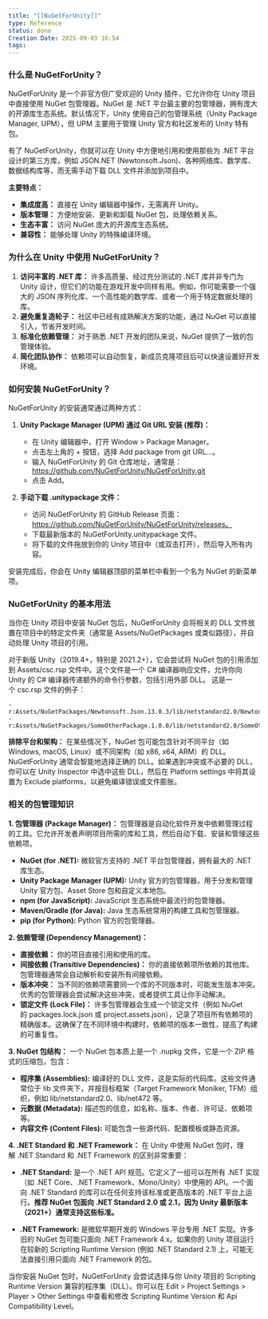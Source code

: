 ```yaml
---
title: "[[NuGetForUnity]]"
type: Reference
status: done
Creation Date: 2025-09-03 16:54
tags:
---
```

### 什么是 NuGetForUnity？
NuGetForUnity 是一个非官方但广受欢迎的 Unity 插件，它允许你在 Unity 项目中直接使用 NuGet 包管理器。NuGet 是 .NET 平台最主要的包管理器，拥有庞大的开源库生态系统。默认情况下，Unity 使用自己的包管理系统（Unity Package Manager, UPM），但 UPM 主要用于管理 Unity 官方和社区发布的 Unity 特有包。

有了 NuGetForUnity，你就可以在 Unity 中方便地引用和使用那些为 .NET 平台设计的第三方库，例如 JSON.NET (Newtonsoft.Json)、各种网络库、数学库、数据结构库等，而无需手动下载 DLL 文件并添加到项目中。

**主要特点：**
- **集成度高：** 直接在 Unity 编辑器中操作，无需离开 Unity。
- **版本管理：** 方便地安装、更新和卸载 NuGet 包，处理依赖关系。
- **生态丰富：** 访问 NuGet 庞大的开源库生态系统。
- **兼容性：** 能够处理 Unity 的特殊编译环境。
    
### 为什么在 Unity 中使用 NuGetForUnity？
1. **访问丰富的 .NET 库：** 许多高质量、经过充分测试的 .NET 库并非专门为 Unity 设计，但它们的功能在游戏开发中同样有用。例如，你可能需要一个强大的 JSON 序列化库、一个高性能的数学库、或者一个用于特定数据处理的库。
2. **避免重复造轮子：** 社区中已经有成熟解决方案的功能，通过 NuGet 可以直接引入，节省开发时间。
3. **标准化依赖管理：** 对于熟悉 .NET 开发的团队来说，NuGet 提供了一致的包管理体验。
4. **简化团队协作：** 依赖项可以自动恢复，新成员克隆项目后可以快速设置好开发环境。
    
### 如何安装 NuGetForUnity？
NuGetForUnity 的安装通常通过两种方式：
1. **Unity Package Manager (UPM) 通过 Git URL 安装 (推荐)：**
    - 在 Unity 编辑器中，打开 Window > Package Manager。
    - 点击左上角的 + 按钮，选择 Add package from git URL...。
    - 输入 NuGetForUnity 的 Git 仓库地址，通常是：https://github.com/NuGetForUnity/NuGetForUnity.git
    - 点击 Add。

2. **手动下载 .unitypackage 文件：**
    - 访问 NuGetForUnity 的 GitHub Release 页面：https://github.com/NuGetForUnity/NuGetForUnity/releases。
    - 下载最新版本的 NuGetForUnity.unitypackage 文件。
    - 将下载的文件拖放到你的 Unity 项目中（或双击打开），然后导入所有内容。

安装完成后，你会在 Unity 编辑器顶部的菜单栏中看到一个名为 NuGet 的新菜单项。

### NuGetForUnity 的基本用法
当你在 Unity 项目中安装 NuGet 包后，NuGetForUnity 会将相关的 DLL 文件放置在项目中的特定文件夹（通常是 Assets/NuGetPackages 或类似路径），并自动处理 Unity 项目的引用。

对于新版 Unity（2019.4+，特别是 2021.2+），它会尝试将 NuGet 包的引用添加到 Assets/csc.rsp 文件中。这个文件是一个 C# 编译器响应文件，允许你向 Unity 的 C# 编译器传递额外的命令行参数，包括引用外部 DLL。
这是一个 csc.rsp 文件的例子：

```Code
-r:Assets/NuGetPackages/Newtonsoft.Json.13.0.3/lib/netstandard2.0/Newtonsoft.Json.dll
-r:Assets/NuGetPackages/SomeOtherPackage.1.0.0/lib/netstandard2.0/SomeOtherPackage.dll
```

**排除平台和架构：**
在某些情况下，NuGet 包可能包含针对不同平台（如 Windows, macOS, Linux）或不同架构（如 x86, x64, ARM）的 DLL。NuGetForUnity 通常会智能地选择正确的 DLL。如果遇到冲突或不必要的 DLL，你可以在 Unity Inspector 中选中这些 DLL，然后在 Platform settings 中将其设置为 Exclude platforms，以避免编译错误或文件膨胀。

### 相关的包管理知识
**1. 包管理器 (Package Manager)：**
包管理器是自动化软件开发中依赖管理过程的工具。它允许开发者声明项目所需的库和工具，然后自动下载、安装和管理这些依赖项。
- **NuGet (for .NET):** 微软官方支持的 .NET 平台包管理器，拥有最大的 .NET 库生态。
- **Unity Package Manager (UPM):** Unity 官方的包管理器，用于分发和管理 Unity 官方包、Asset Store 包和自定义本地包。
- **npm (for JavaScript):** JavaScript 生态系统中最流行的包管理器。
- **Maven/Gradle (for Java):** Java 生态系统常用的构建工具和包管理器。
- **pip (for Python):** Python 官方的包管理器。

**2. 依赖管理 (Dependency Management)：**
- **直接依赖：** 你的项目直接引用和使用的库。
- **间接依赖 (Transitive Dependencies)：** 你的直接依赖项所依赖的其他库。包管理器通常会自动解析和安装所有间接依赖。
- **版本冲突：** 当不同的依赖项需要同一个库的不同版本时，可能发生版本冲突。优秀的包管理器会尝试解决这些冲突，或者提供工具让你手动解决。
- **锁定文件 (Lock File)：** 许多包管理器会生成一个锁定文件（例如 NuGet 的 packages.lock.json 或 project.assets.json），记录了项目所有依赖项的精确版本。这确保了在不同环境中构建时，依赖项的版本一致性，提高了构建的可重复性。

**3. NuGet 包结构：**
一个 NuGet 包本质上是一个 .nupkg 文件，它是一个 ZIP 格式的压缩包，包含：
- **程序集 (Assemblies):** 编译好的 DLL 文件，这是实际的代码库。这些文件通常位于 lib 文件夹下，并按目标框架（Target Framework Moniker, TFM）组织，例如 lib/netstandard2.0、lib/net472 等。
- **元数据 (Metadata):** 描述包的信息，如名称、版本、作者、许可证、依赖项等。
- **内容文件 (Content Files):** 可能包含一些源代码、配置模板或静态资源。
    
**4. .NET Standard 和 .NET Framework：**
在 Unity 中使用 NuGet 包时，理解 .NET Standard 和 .NET Framework 的区别非常重要：
- **.NET Standard:** 是一个 .NET API 规范。它定义了一组可以在所有 .NET 实现（如 .NET Core、.NET Framework、Mono/Unity）中使用的 API。一个面向 .NET Standard 的库可以在任何支持该标准或更高版本的 .NET 平台上运行。**推荐 NuGet 包面向 .NET Standard 2.0 或 2.1，因为 Unity 最新版本（2021+）通常支持这些标准。**
    
- **.NET Framework:** 是微软早期开发的 Windows 平台专用 .NET 实现。许多旧的 NuGet 包可能只面向 .NET Framework 4.x。如果你的 Unity 项目运行在较新的 Scripting Runtime Version (例如 .NET Standard 2.1) 上，可能无法直接引用只面向 .NET Framework 的包。
    
当你安装 NuGet 包时，NuGetForUnity 会尝试选择与你 Unity 项目的 Scripting Runtime Version 兼容的程序集（DLL）。你可以在 Edit > Project Settings > Player > Other Settings 中查看和修改 Scripting Runtime Version 和 Api Compatibility Level。